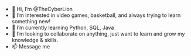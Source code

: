 - 👋 Hi, I’m @TheCyberLion
- 👀 I’m interested in video games, basketball, and always trying to learn something new!
- 🌱 I’m currently learning Python, SQL, Java
- 💞️ I’m looking to collaborate on anything, just want to learn and grow my knowledge & skills.
- 📫 Message me

<!---
TheCyberLion/TheCyberLion is a ✨ special ✨ repository because its `README.md` (this file) appears on your GitHub profile.
You can click the Preview link to take a look at your changes.
--->
